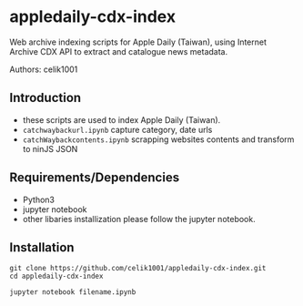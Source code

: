 # appledaily-cdx-index
Web archive indexing scripts for Apple Daily (Taiwan), using Internet Archive CDX API to extract and catalogue news metadata.

Authors: celik1001

## Introduction
- these scripts are used to index Apple Daily (Taiwan).
- `catchwaybackurl.ipynb` capture category, date urls
- `catchWaybackcontents.ipynb` scrapping websites contents and transform to ninJS JSON

## Requirements/Dependencies
- Python3
- jupyter notebook
- other libaries installization please follow the jupyter notebook.

## Installation
```
git clone https://github.com/celik1001/appledaily-cdx-index.git
cd appledaily-cdx-index
```
```
jupyter notebook filename.ipynb
```

